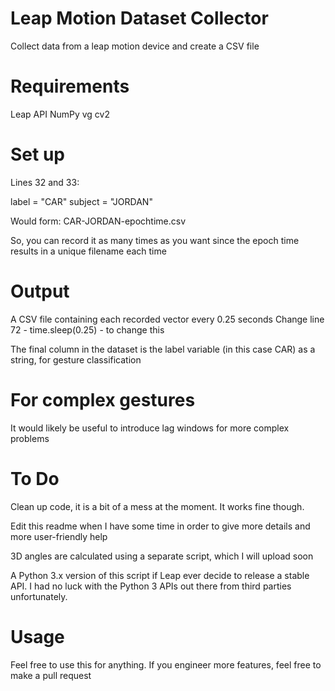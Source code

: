 # Leap Motion Dataset Collector
Collect data from a leap motion device and create a CSV file

# Requirements
Leap API
NumPy
vg
cv2

# Set up
Lines 32 and 33:

label = "CAR"
subject = "JORDAN"

Would form:
CAR-JORDAN-epochtime.csv

So, you can record it as many times as you want since the epoch time results in a unique filename each time

# Output
A CSV file containing each recorded vector every 0.25 seconds 
Change line 72 - time.sleep(0.25) - to change this

The final column in the dataset is the label variable (in this case CAR) as a string, for gesture classification


# For complex gestures
It would likely be useful to introduce lag windows for more complex problems

# To Do
Clean up code, it is a bit of a mess at the moment. It works fine though. 

Edit this readme when I have some time in order to give more details and more user-friendly help

3D angles are calculated using a separate script, which I will upload soon

A Python 3.x version of this script if Leap ever decide to release a stable API. I had no luck with the Python 3 APIs out there from third parties unfortunately. 

# Usage
Feel free to use this for anything. If you engineer more features, feel free to make a pull request

